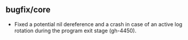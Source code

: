 ## bugfix/core

*  Fixed a potential nil dereference and a crash in case of an active
   log rotation during the program exit stage (gh-4450).
